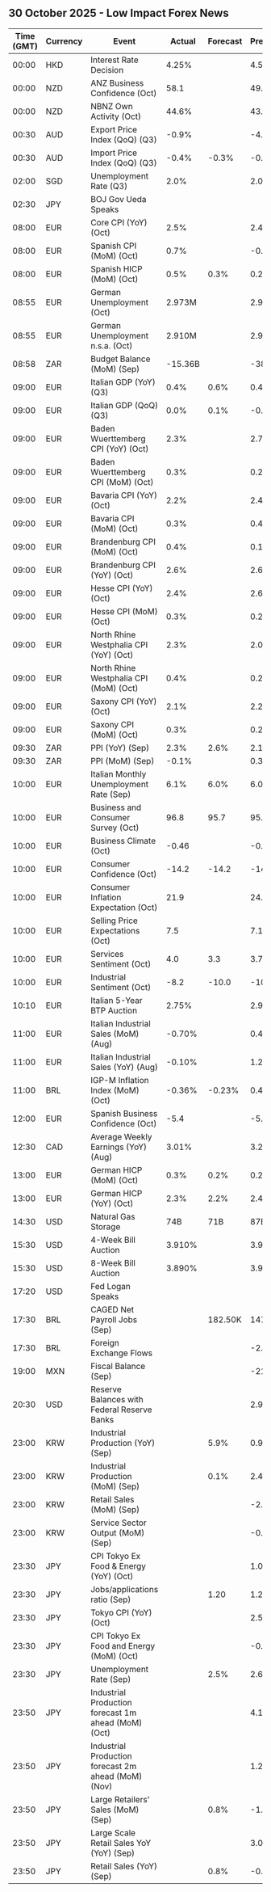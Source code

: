 ## 30 October 2025 - Low Impact Forex News

| Time (GMT) | Currency | Event | Actual | Forecast | Previous |
|------|----------|-------|--------|----------|----------|
| 00:00 | HKD | Interest Rate Decision | 4.25% |  | 4.50% |
| 00:00 | NZD | ANZ Business Confidence (Oct) | 58.1 |  | 49.6 |
| 00:00 | NZD | NBNZ Own Activity (Oct) | 44.6% |  | 43.4% |
| 00:30 | AUD | Export Price Index (QoQ) (Q3) | -0.9% |  | -4.5% |
| 00:30 | AUD | Import Price Index (QoQ) (Q3) | -0.4% | -0.3% | -0.8% |
| 02:00 | SGD | Unemployment Rate (Q3) | 2.0% |  | 2.0% |
| 02:30 | JPY | BOJ Gov Ueda Speaks |  |  |  |
| 08:00 | EUR | Core CPI (YoY) (Oct) | 2.5% |  | 2.4% |
| 08:00 | EUR | Spanish CPI (MoM) (Oct) | 0.7% |  | -0.3% |
| 08:00 | EUR | Spanish HICP (MoM) (Oct) | 0.5% | 0.3% | 0.2% |
| 08:55 | EUR | German Unemployment (Oct) | 2.973M |  | 2.976M |
| 08:55 | EUR | German Unemployment n.s.a. (Oct) | 2.910M |  | 2.955M |
| 08:58 | ZAR | Budget Balance (MoM) (Sep) | -15.36B |  | -38.35B |
| 09:00 | EUR | Italian GDP (YoY) (Q3) | 0.4% | 0.6% | 0.4% |
| 09:00 | EUR | Italian GDP (QoQ) (Q3) | 0.0% | 0.1% | -0.1% |
| 09:00 | EUR | Baden Wuerttemberg CPI (YoY) (Oct) | 2.3% |  | 2.7% |
| 09:00 | EUR | Baden Wuerttemberg CPI (MoM) (Oct) | 0.3% |  | 0.2% |
| 09:00 | EUR | Bavaria CPI (YoY) (Oct) | 2.2% |  | 2.4% |
| 09:00 | EUR | Bavaria CPI (MoM) (Oct) | 0.3% |  | 0.4% |
| 09:00 | EUR | Brandenburg CPI (MoM) (Oct) | 0.4% |  | 0.1% |
| 09:00 | EUR | Brandenburg CPI (YoY) (Oct) | 2.6% |  | 2.6% |
| 09:00 | EUR | Hesse CPI (YoY) (Oct) | 2.4% |  | 2.6% |
| 09:00 | EUR | Hesse CPI (MoM) (Oct) | 0.3% |  | 0.2% |
| 09:00 | EUR | North Rhine Westphalia CPI (YoY) (Oct) | 2.3% |  | 2.0% |
| 09:00 | EUR | North Rhine Westphalia CPI (MoM) (Oct) | 0.4% |  | 0.2% |
| 09:00 | EUR | Saxony CPI (YoY) (Oct) | 2.1% |  | 2.2% |
| 09:00 | EUR | Saxony CPI (MoM) (Oct) | 0.3% |  | 0.2% |
| 09:30 | ZAR | PPI (YoY) (Sep) | 2.3% | 2.6% | 2.1% |
| 09:30 | ZAR | PPI (MoM) (Sep) | -0.1% |  | 0.3% |
| 10:00 | EUR | Italian Monthly Unemployment Rate (Sep) | 6.1% | 6.0% | 6.0% |
| 10:00 | EUR | Business and Consumer Survey (Oct) | 96.8 | 95.7 | 95.6 |
| 10:00 | EUR | Business Climate (Oct) | -0.46 |  | -0.73 |
| 10:00 | EUR | Consumer Confidence (Oct) | -14.2 | -14.2 | -14.9 |
| 10:00 | EUR | Consumer Inflation Expectation (Oct) | 21.9 |  | 24.0 |
| 10:00 | EUR | Selling Price Expectations (Oct) | 7.5 |  | 7.1 |
| 10:00 | EUR | Services Sentiment (Oct) | 4.0 | 3.3 | 3.7 |
| 10:00 | EUR | Industrial Sentiment (Oct) | -8.2 | -10.0 | -10.1 |
| 10:10 | EUR | Italian 5-Year BTP Auction | 2.75% |  | 2.94% |
| 11:00 | EUR | Italian Industrial Sales (MoM) (Aug) | -0.70% |  | 0.40% |
| 11:00 | EUR | Italian Industrial Sales (YoY) (Aug) | -0.10% |  | 1.20% |
| 11:00 | BRL | IGP-M Inflation Index (MoM) (Oct) | -0.36% | -0.23% | 0.42% |
| 12:00 | EUR | Spanish Business Confidence (Oct) | -5.4 |  | -5.6 |
| 12:30 | CAD | Average Weekly Earnings (YoY) (Aug) | 3.01% |  | 3.22% |
| 13:00 | EUR | German HICP (MoM) (Oct) | 0.3% | 0.2% | 0.2% |
| 13:00 | EUR | German HICP (YoY) (Oct) | 2.3% | 2.2% | 2.4% |
| 14:30 | USD | Natural Gas Storage | 74B | 71B | 87B |
| 15:30 | USD | 4-Week Bill Auction | 3.910% |  | 3.945% |
| 15:30 | USD | 8-Week Bill Auction | 3.890% |  | 3.900% |
| 17:20 | USD | Fed Logan Speaks |  |  |  |
| 17:30 | BRL | CAGED Net Payroll Jobs (Sep) |  | 182.50K | 147.36K |
| 17:30 | BRL | Foreign Exchange Flows |  |  | -2.016B |
| 19:00 | MXN | Fiscal Balance (Sep) |  |  | -21.03B |
| 20:30 | USD | Reserve Balances with Federal Reserve Banks |  |  | 2.930T |
| 23:00 | KRW | Industrial Production (YoY) (Sep) |  | 5.9% | 0.9% |
| 23:00 | KRW | Industrial Production (MoM) (Sep) |  | 0.1% | 2.4% |
| 23:00 | KRW | Retail Sales (MoM) (Sep) |  |  | -2.4% |
| 23:00 | KRW | Service Sector Output (MoM) (Sep) |  |  | -0.7% |
| 23:30 | JPY | CPI Tokyo Ex Food & Energy (YoY) (Oct) |  |  | 1.0% |
| 23:30 | JPY | Jobs/applications ratio (Sep) |  | 1.20 | 1.20 |
| 23:30 | JPY | Tokyo CPI (YoY) (Oct) |  |  | 2.5% |
| 23:30 | JPY | CPI Tokyo Ex Food and Energy (MoM) (Oct) |  |  | -0.7% |
| 23:30 | JPY | Unemployment Rate (Sep) |  | 2.5% | 2.6% |
| 23:50 | JPY | Industrial Production forecast 1m ahead (MoM) (Oct) |  |  | 4.1% |
| 23:50 | JPY | Industrial Production forecast 2m ahead (MoM) (Nov) |  |  | 1.2% |
| 23:50 | JPY | Large Retailers' Sales (MoM) (Sep) |  | 0.8% | -1.1% |
| 23:50 | JPY | Large Scale Retail Sales YoY (YoY) (Sep) |  |  | 3.0% |
| 23:50 | JPY | Retail Sales (YoY) (Sep) |  | 0.8% | -0.9% |
